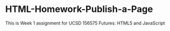 # HTML-Homework-Publish-a-Page
This is Week 1 assignment for UCSD 156575 Futures: HTML5 and JavaScript
